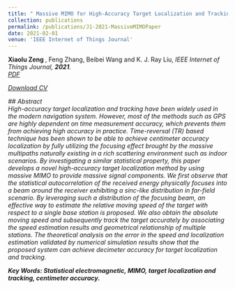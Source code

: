 ```yaml
---
title: " Massive MIMO for High-Accuracy Target Localization and Tracking"
collection: publications
permalink: /publications/J1-2021-MassiveMIMOPaper
date: 2021-02-01
venue: 'IEEE Internet of Things Journal'
---                                                                    
```

 <b> Xiaolu Zeng </b>, Feng Zhang, Beibei Wang and K. J. Ray Liu, <i>IEEE Internet of Things Journal<i>,  <b>2021</b>. <br>
[PDF](http://Xiaolu1263.github.io/files/MassiveMIMO.pdf) 

 <p>
    <a href="images/Portfolio.pdf" class="button" download><i class="fa fa-file-pdf-o"></i>Download CV</a>
 </p>
## Abstract <br>
High-accuracy target localization and tracking have been widely used in the modern navigation system. However, most of the methods such as GPS are highly dependent on
time measurement accuracy, which prevents them from achieving high accuracy in practice. Time-reversal (TR) based technique has been shown to be able to achieve centimeter accuracy localization by fully utilizing the focusing effect brought by the massive multipaths naturally existing in a rich scattering environment such as indoor scenarios. By investigating a similar statistical property, this paper develops a novel high-accuracy target localization method by using massive MIMO to provide massive signal components. We first observe that the statistical autocorrelation of the received energy physically focuses into a beam around the receiver exhibiting a sinc-like distribution in far-field scenario. By leveraging such a distribution of the focusing beam, an effective way to estimate the relative moving speed of the target with respect to a single base station is proposed. We also obtain the absolute moving speed and subsequently track the target accurately by associating the speed estimation results and geometrical relationship of multiple stations. The theoretical analysis on the error in the speed and localization estimation validated by numerical simulation results show that the proposed system can achieve decimeter accuracy for target localization and tracking.

**Key Words: Statistical electromagnetic, MIMO, target localization and tracking, centimeter accuracy.**
